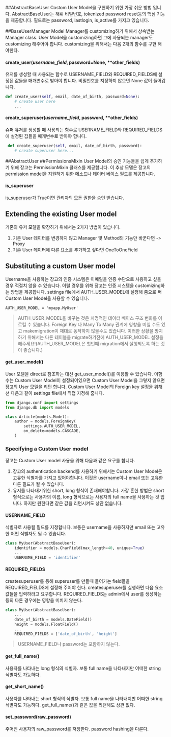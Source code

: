 ##AbstractBaseUser
Costom User Model을 구현하기 위한 가장 쉬운 방법 입니다.  AbstractBaseUser는 해쉬 비밀번호, tokenized password reset등의 핵심 기능을 제공합니다. 필드로는 password, lastlogin, is_active를 가지고 있습니다.


##BaseUserManager
Model Manager를 customizing하기 위해서 상속받는 Manager class. User Model을 customizing하면 그에 사용되는 manager도 customizing 해주어야 합니다. customizing을 위해서는 다음 2개의 함수를 구현 해야한다.
#### create_user(*username_field*, password=None, **other_fields)
유저를 생성할 때 사용되는 함수로 USERNAME_FIELD와 REQUIRED_FIELDS에 설정된 값들을 매개변수로 받아야 합니다. 비밀번호를 지정하지 않으면 None 값이 들어갑니다.
```python
def create_user(self, email, date_of_birth, password=None):
    # create user here
    ...
```
#### create_superuser(*username_field*, password, **other_fields)
 슈퍼 유저를 생성할 때 사용되는 함수로 USERNAME_FIELD와 REQUIRED_FIELDS에 설정된 값들을 매개변수로 받아야 합니다.
```python
 def create_superuser(self, email, date_of_birth, password):
    # create superuser here...
```
##AbstractUser
##PermissionsMixin
User Model의 승인 기능들을 쉽게 추가하기 위해 장고는 PermissionMixin 클래스를 제공합니다. 이 추상 모델은 장고의 permission model을 지원하기 위한 메소드나 데이터 베이스 필드를 제공합니다.

#### is_superuser
is_superuser가 True이면 관리자의 모든 권한을 승인 받습니다.

## Extending the existing User model
기존의 유저 모델을 확장하기 위해서는 2가지 방법이 있습니다.
1. 기존 User 데이터를 변경하지 않고 Manager 및 Method의 기능만 바꾼다면 -> Proxy
2. 기존 User 데이터에 다른 요소를 추가하고 싶다면 OneToOneField

## Substituting a custom User model
Username을 사용하는 장고의 인증 시스템은 이메일을 인증 수단으로 사용하고 싶을 경우 적절치 않을 수 있습니다. 이럴 경우를 위해 장고는 인증 시스템을 customizing하는 방법을 제공합니다.  settings file에서 AUTH_USER_MODEL에 설정해 줌으로 써 Custom User Model을 사용할 수 있습니다.
```pyhon
AUTH_USER_MODEL = 'myapp.MyUser'
```
> AUTH_USER_MODEL을 바꾸는 것은 치명적인 데이터 베이스 구조 변화를 이르킬 수 있습니다. Foreign Key 나 Many To Many 관계에 영향을 미칠 수도 있고 makemigration이 재대로 동작하지 않을수도 있습니다. 이러한 상황을 방지 하기 위해서는 다른 테이블을 migrate하기전에 AUTH_USER_MODEL 설정을 해주세요!(AUTH_USER_MODEL은 첫번째 migration에서 실행되도록 하는 것이 좋습니다.)

#### get_user_model()
User 모델을 direct로 참조하는 대신 get_user_model()를 이용할 수 있습니다. 이함수는 Custom User Model이 설정되어있으면 Custom User Model을 그렇지 않으면 장고의 User 모델을 리턴 합니다. Custom User Model의 Foreign key 설정을 위해선 다음과 같이 settings file에서 직접 지정해 줍니다.

```python
from django.conf import settings
from django.db import models

class Article(models.Model):
    author = models.ForeignKey(
        settings.AUTH_USER_MODEL,
        on_delete=models.CASCADE,
    )
```

### Specifying a Custom User model
장고는 Custom User model 사용을 위해 다음과 같은 요구를 합니다.
1. 장고의 authentication backend를 사용하기 위해서는 Custom User Model은 고유한 식별자를 가지고 있어야합니다. 이것은 username이나 email 또는 고유한 다른 필드가 될 수 있습니다.
2.  유저를 나타내기위한 short, long 형식이 존재해야합니다.  가장 흔한 방법은 short 형식으로는 사용자의 이름, long 형식으로는 사용자의 full name을 사용하는 것 입니다. 하지만 원한다면 같은 값을 리턴시켜도 상관 없습니다.

#### USERNAME_FIELD
식별자로 사용될 필드를 지정합니다. 보통은 username을 사용하지만 email 또는 고유한 어떤 식별자도 될 수 있습니다.
```python
class MyUser(AbstractBaseUser):
    identifier = models.CharField(max_length=40, unique=True)
    ...
    USERNAME_FIELD = 'identifier'

```
#### REQUIRED_FIELDS
createsuperuser를 통해 superuser를 만들때 들어가는 field들을 REQUIRED_FIELDS에 설정해 주어야 한다. createsuperuser를 실행하면 다음 요소값들을  입력하라고 요구합니다. REQUIRED_FIELDS는 admin에서 user를 생성하는 등의 다른 경우에는 영향을 미치지 않는다.
```python
class MyUser(AbstractBaseUser):
    ...
    date_of_birth = models.DateField()
    height = models.FloatField()
    ...
    REQUIRED_FIELDS = ['date_of_birth', 'height']
```
> USERNAME_FIELD나 password는 포함하지 않는다.

#### get_full_name()
사용자를 나타내는 long 형식의 식별자. 보통 full name을 나타내지만 어떠한 string 식별자도 가능하다.

#### get_short_name()
사용자를 나타내는 short 형식의 식별자. 보통 full name을 나타내지만 어떠한 string 식별자도 가능하다. get_full_name()과 같은 값을 리턴해도 상관 없다.

#### set_password(raw_password)
주어진 사용자의 raw_password를 저장한다. password hashing을 다룬다.

